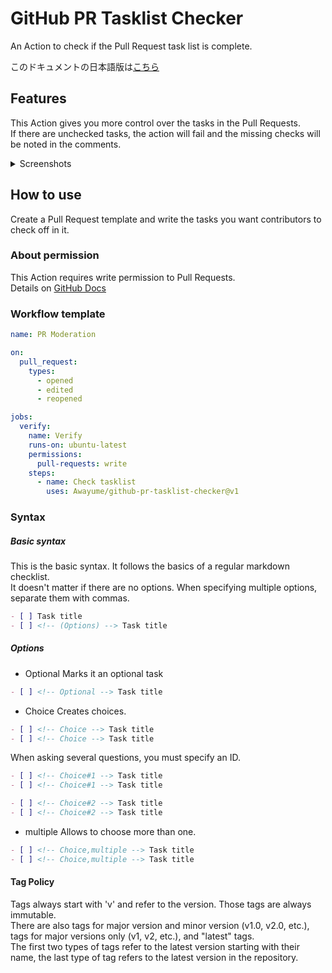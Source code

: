 # GitHub PR Tasklist Checker
An Action to check if the Pull Request task list is complete.

このドキュメントの日本語版は[こちら](https://github.com/Awayume/github-pr-tasklist-checker/blob/main/README_ja.md)

## Features
This Action gives you more control over the tasks in the Pull Requests.  
If there are unchecked tasks, the action will fail and the missing checks will be noted in the comments.

<details>
<summary>Screenshots</summary>
<img src="https://github.com/Awayume/github-pr-tasklist-checker/assets/79361022/e4ab44a2-3a8f-4612-b6b5-f55f7cd7ba5a">
<img src="https://github.com/Awayume/github-pr-tasklist-checker/assets/79361022/469ed1df-84f1-47d3-abbc-a28ffbb29220">
<img src="https://github.com/Awayume/github-pr-tasklist-checker/assets/79361022/55710b34-6d4b-4b74-b8b5-e771db102451">
<img src="https://github.com/Awayume/github-pr-tasklist-checker/assets/79361022/834e89ad-a7f7-4f3d-a42f-2ccf7888d1f3">
<img src="https://github.com/Awayume/github-pr-tasklist-checker/assets/79361022/87c5d4a2-62ee-4407-bb33-a50a6b2b5438">
<img src="https://github.com/Awayume/github-pr-tasklist-checker/assets/79361022/c77715f1-eed8-484a-a858-ce69670903eb">
</details>

## How to use
Create a Pull Request template and write the tasks you want contributors to check off in it.

### About permission
This Action requires write permission to Pull Requests.  
Details on [GitHub Docs](https://docs.github.com/en/actions/using-jobs/assigning-permissions-to-jobs)

### Workflow template
```yaml
name: PR Moderation

on:
  pull_request:
    types:
      - opened
      - edited
      - reopened

jobs:
  verify:
    name: Verify
    runs-on: ubuntu-latest
    permissions:
      pull-requests: write
    steps:
      - name: Check tasklist
        uses: Awayume/github-pr-tasklist-checker@v1

```

### Syntax

##### Basic syntax
This is the basic syntax. It follows the basics of a regular markdown checklist.  
It doesn't matter if there are no options.
When specifying multiple options, separate them with commas.
```markdown
- [ ] Task title
- [ ] <!-- (Options) --> Task title
```

##### Options
- Optional
Marks it an optional task
```markdown
- [ ] <!-- Optional --> Task title
```

- Choice
Creates choices.
```markdown
- [ ] <!-- Choice --> Task title
- [ ] <!-- Choice --> Task title
```
When asking several questions, you must specify an ID.
```markdown
- [ ] <!-- Choice#1 --> Task title
- [ ] <!-- Choice#1 --> Task title

- [ ] <!-- Choice#2 --> Task title
- [ ] <!-- Choice#2 --> Task title
```

  - multiple
  Allows to choose more than one.
  ```markdown
  - [ ] <!-- Choice,multiple --> Task title
  - [ ] <!-- Choice,multiple --> Task title
  ```

#### Tag Policy
Tags always start with 'v' and refer to the version. Those tags are always immutable.  
There are also tags for major version and minor version (v1.0, v2.0, etc.),
tags for major versions only (v1, v2, etc.), and "latest" tags.  
The first two types of tags refer to the latest version starting with their name, the last type of tag refers to the latest version in the repository.
